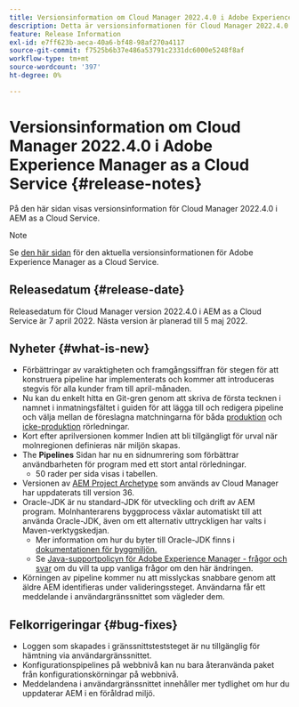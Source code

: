 ```yaml
---
title: Versionsinformation om Cloud Manager 2022.4.0 i Adobe Experience Manager as a Cloud Service
description: Detta är versionsinformationen för Cloud Manager 2022.4.0 i AEM as a Cloud Service.
feature: Release Information
exl-id: e7ff623b-aeca-40a6-bf48-98af270a4117
source-git-commit: f7525b6b37e486a53791c2331dc6000e5248f8af
workflow-type: tm+mt
source-wordcount: '397'
ht-degree: 0%

---
```


# Versionsinformation om Cloud Manager 2022.4.0 i Adobe Experience Manager as a Cloud Service {#release-notes}

På den här sidan visas versionsinformation för Cloud Manager 2022.4.0 i AEM as a Cloud Service.

>[!NOTE]
>
>Se [den här sidan](/help/release-notes/release-notes-cloud/release-notes-current.md) för den aktuella versionsinformationen för Adobe Experience Manager as a Cloud Service.

## Releasedatum {#release-date}

Releasedatum för Cloud Manager version 2022.4.0 i AEM as a Cloud Service är 7 april 2022. Nästa version är planerad till 5 maj 2022.

## Nyheter {#what-is-new}

* Förbättringar av varaktigheten och framgångssiffran för stegen för att konstruera pipeline har implementerats och kommer att introduceras stegvis för alla kunder fram till april-månaden.
* Nu kan du enkelt hitta en Git-gren genom att skriva de första tecknen i namnet i inmatningsfältet i guiden för att lägga till och redigera pipeline och välja mellan de föreslagna matchningarna för båda [produktion](/help/implementing/cloud-manager/configuring-pipelines/configuring-production-pipelines.md) och [icke-produktion](/help/implementing/cloud-manager/configuring-pipelines/configuring-non-production-pipelines.md) rörledningar.
* Kort efter aprilversionen kommer Indien att bli tillgängligt för urval när molnregionen definieras när miljön skapas.
* The **Pipelines** Sidan har nu en sidnumrering som förbättrar användbarheten för program med ett stort antal rörledningar.
   * 50 rader per sida visas i tabellen.
* Versionen av [AEM Project Archetype](https://experienceleague.adobe.com/docs/experience-manager-core-components/using/developing/archetype/overview.html) som används av Cloud Manager har uppdaterats till version 36.
* Oracle-JDK är nu standard-JDK för utveckling och drift av AEM program. Molnhanterarens byggprocess växlar automatiskt till att använda Oracle-JDK, även om ett alternativ uttryckligen har valts i Maven-verktygskedjan.
   * Mer information om hur du byter till Oracle-JDK finns i [dokumentationen för byggmiljön.](/help/implementing/cloud-manager/getting-access-to-aem-in-cloud/build-environment-details.md#using-java-support)
   * Se [Java-supportpolicyn för Adobe Experience Manager - frågor och svar](https://experienceleague.adobe.com/docs/experience-manager-65/assets/Java_Policy_for_Adobe_Experience_Manager.pdf) om du vill ta upp vanliga frågor om den här ändringen.
* Körningen av pipeline kommer nu att misslyckas snabbare genom att äldre AEM identifieras under valideringssteget. Användarna får ett meddelande i användargränssnittet som vägleder dem.

## Felkorrigeringar {#bug-fixes}

* Loggen som skapades i gränssnittsteststeget är nu tillgänglig för hämtning via användargränssnittet.
* Konfigurationspipelines på webbnivå kan nu bara återanvända paket från konfigurationskörningar på webbnivå.
* Meddelandena i användargränssnittet innehåller mer tydlighet om hur du uppdaterar AEM i en föråldrad miljö.
